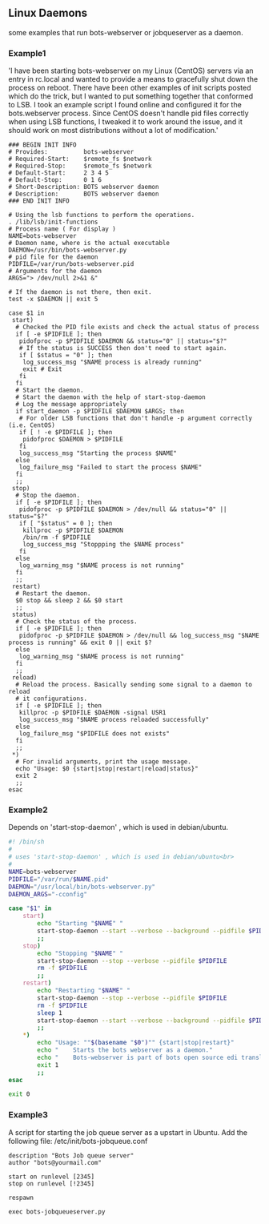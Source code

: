 ## Linux Daemons 

some examples that run bots-webserver or jobqueserver as a daemon.

### Example1

'I have been starting bots-webserver on my Linux (CentOS) servers via an entry in rc.local and wanted to provide a means to gracefully shut down the process on reboot.  There have been other examples of init scripts posted which do the trick, but I wanted to put something together that conformed to LSB.  I took an example script I found online and configured it for the bots.webserver process.  Since CentOS doesn't handle pid files correctly when using LSB functions, I tweaked it to work around the issue, and it should work on most distributions without a lot of modification.'

```
### BEGIN INIT INFO
# Provides:          bots-webserver
# Required-Start:    $remote_fs $network
# Required-Stop:     $remote_fs $network
# Default-Start:     2 3 4 5
# Default-Stop:      0 1 6
# Short-Description: BOTS webserver daemon
# Description:       BOTS webserver daemon
### END INIT INFO

# Using the lsb functions to perform the operations.
. /lib/lsb/init-functions
# Process name ( For display )
NAME=bots-webserver
# Daemon name, where is the actual executable
DAEMON=/usr/bin/bots-webserver.py
# pid file for the daemon
PIDFILE=/var/run/bots-webserver.pid
# Arguments for the daemon
ARGS="> /dev/null 2>&1 &"

# If the daemon is not there, then exit.
test -x $DAEMON || exit 5

case $1 in
 start)
  # Checked the PID file exists and check the actual status of process
  if [ -e $PIDFILE ]; then
   pidofproc -p $PIDFILE $DAEMON && status="0" || status="$?"
   # If the status is SUCCESS then don't need to start again.
   if [ $status = "0" ]; then
    log_success_msg "$NAME process is already running"
    exit # Exit
   fi
  fi
  # Start the daemon.
  # Start the daemon with the help of start-stop-daemon
  # Log the message appropriately
  if start_daemon -p $PIDFILE $DAEMON $ARGS; then
   # For older LSB functions that don't handle -p argument correctly (i.e. CentOS)
   if [ ! -e $PIDFILE ]; then
    pidofproc $DAEMON > $PIDFILE
   fi
   log_success_msg "Starting the process $NAME"
  else
   log_failure_msg "Failed to start the process $NAME"
  fi
  ;;
 stop)
  # Stop the daemon.
  if [ -e $PIDFILE ]; then
   pidofproc -p $PIDFILE $DAEMON > /dev/null && status="0" || status="$?"
   if [ "$status" = 0 ]; then
    killproc -p $PIDFILE $DAEMON
    /bin/rm -f $PIDFILE
    log_success_msg "Stoppping the $NAME process"
   fi
  else
   log_warning_msg "$NAME process is not running"
  fi
  ;;
 restart)
  # Restart the daemon.
  $0 stop && sleep 2 && $0 start
  ;;
 status)
  # Check the status of the process.
  if [ -e $PIDFILE ]; then
   pidofproc -p $PIDFILE $DAEMON > /dev/null && log_success_msg "$NAME process is running" && exit 0 || exit $?
  else
   log_warning_msg "$NAME process is not running"
  fi
  ;;
 reload)
  # Reload the process. Basically sending some signal to a daemon to reload
  # it configurations.
  if [ -e $PIDFILE ]; then
   killproc -p $PIDFILE $DAEMON -signal USR1
   log_success_msg "$NAME process reloaded successfully"
  else
   log_failure_msg "$PIDFILE does not exists"
  fi
  ;;
 *)
  # For invalid arguments, print the usage message.
  echo "Usage: $0 {start|stop|restart|reload|status}"
  exit 2
  ;;
esac
```


### Example2

Depends on 'start-stop-daemon' , which is used in debian/ubuntu.

```sh
#! /bin/sh
#
# uses 'start-stop-daemon' , which is used in debian/ubuntu<br>
#
NAME=bots-webserver
PIDFILE="/var/run/$NAME.pid"
DAEMON="/usr/local/bin/bots-webserver.py"
DAEMON_ARGS="-cconfig"

case "$1" in
    start)
        echo "Starting "$NAME" "
        start-stop-daemon --start --verbose --background --pidfile $PIDFILE --make-pidfile --startas $DAEMON -- $DAEMON_ARGS
        ;;
    stop)
        echo "Stopping "$NAME" "
        start-stop-daemon --stop --verbose --pidfile $PIDFILE
        rm -f $PIDFILE
        ;;
    restart)
        echo "Restarting "$NAME" "
        start-stop-daemon --stop --verbose --pidfile $PIDFILE
        rm -f $PIDFILE
        sleep 1
        start-stop-daemon --start --verbose --background --pidfile $PIDFILE --make-pidfile --startas $DAEMON -- $DAEMON_ARGS
        ;;
    *)
        echo "Usage: ""$(basename "$0")"" {start|stop|restart}"
        echo "    Starts the bots webserver as a daemon."
        echo "    Bots-webserver is part of bots open source edi translator (http://bots.sourceforge.net)."
        exit 1
        ;;
esac

exit 0
```



### Example3

A script for starting the job queue server as a upstart in Ubuntu.
Add the following file: /etc/init/bots-jobqueue.conf

```
description "Bots Job queue server"
author "bots@yourmail.com"

start on runlevel [2345]
stop on runlevel [!2345]

respawn

exec bots-jobqueueserver.py
```
